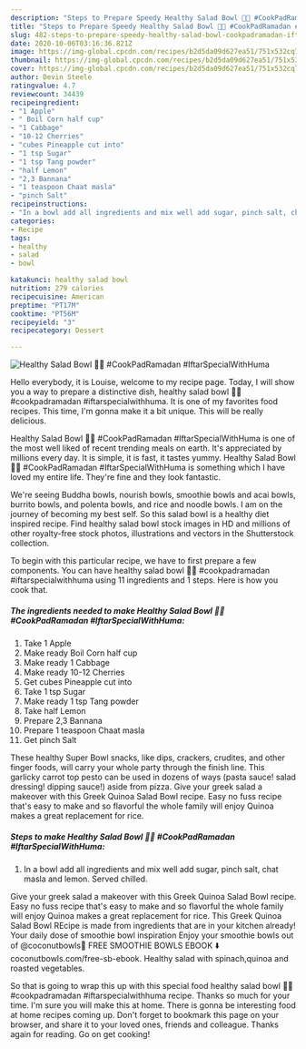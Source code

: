 ```yaml
---
description: "Steps to Prepare Speedy Healthy Salad Bowl 🌼🌼 #CookPadRamadan #IftarSpecialWithHuma"
title: "Steps to Prepare Speedy Healthy Salad Bowl 🌼🌼 #CookPadRamadan #IftarSpecialWithHuma"
slug: 482-steps-to-prepare-speedy-healthy-salad-bowl-cookpadramadan-iftarspecialwithhuma
date: 2020-10-06T03:16:36.821Z
image: https://img-global.cpcdn.com/recipes/b2d5da09d627ea51/751x532cq70/healthy-salad-bowl-🌼🌼-cookpadramadan-iftarspecialwithhuma-recipe-main-photo.jpg
thumbnail: https://img-global.cpcdn.com/recipes/b2d5da09d627ea51/751x532cq70/healthy-salad-bowl-🌼🌼-cookpadramadan-iftarspecialwithhuma-recipe-main-photo.jpg
cover: https://img-global.cpcdn.com/recipes/b2d5da09d627ea51/751x532cq70/healthy-salad-bowl-🌼🌼-cookpadramadan-iftarspecialwithhuma-recipe-main-photo.jpg
author: Devin Steele
ratingvalue: 4.7
reviewcount: 34439
recipeingredient:
- "1 Apple"
- " Boil Corn half cup"
- "1 Cabbage"
- "10-12 Cherries"
- "cubes Pineapple cut into"
- "1 tsp Sugar"
- "1 tsp Tang powder"
- "half Lemon"
- "2,3 Bannana"
- "1 teaspoon Chaat masla"
- "pinch Salt"
recipeinstructions:
- "In a bowl add all ingredients and mix well add sugar, pinch salt, chat masla and lemon. Served chilled."
categories:
- Recipe
tags:
- healthy
- salad
- bowl

katakunci: healthy salad bowl 
nutrition: 279 calories
recipecuisine: American
preptime: "PT17M"
cooktime: "PT56M"
recipeyield: "3"
recipecategory: Dessert

---
```



![Healthy Salad Bowl 🌼🌼 #CookPadRamadan #IftarSpecialWithHuma](https://img-global.cpcdn.com/recipes/b2d5da09d627ea51/751x532cq70/healthy-salad-bowl-🌼🌼-cookpadramadan-iftarspecialwithhuma-recipe-main-photo.jpg)

Hello everybody, it is Louise, welcome to my recipe page. Today, I will show you a way to prepare a distinctive dish, healthy salad bowl 🌼🌼 #cookpadramadan #iftarspecialwithhuma. It is one of my favorites food recipes. This time, I'm gonna make it a bit unique. This will be really delicious.

Healthy Salad Bowl 🌼🌼 #CookPadRamadan #IftarSpecialWithHuma is one of the most well liked of recent trending meals on earth. It's appreciated by millions every day. It is simple, it is fast, it tastes yummy. Healthy Salad Bowl 🌼🌼 #CookPadRamadan #IftarSpecialWithHuma is something which I have loved my entire life. They're fine and they look fantastic.

We&#39;re seeing Buddha bowls, nourish bowls, smoothie bowls and acai bowls, burrito bowls, and polenta bowls, and rice and noodle bowls. I am on the journey of becoming my best self. So this salad bowl is a healthy diet inspired recipe. Find healthy salad bowl stock images in HD and millions of other royalty-free stock photos, illustrations and vectors in the Shutterstock collection.


To begin with this particular recipe, we have to first prepare a few components. You can have healthy salad bowl 🌼🌼 #cookpadramadan #iftarspecialwithhuma using 11 ingredients and 1 steps. Here is how you cook that.

<!--inarticleads1-->

##### The ingredients needed to make Healthy Salad Bowl 🌼🌼 #CookPadRamadan #IftarSpecialWithHuma:

1. Take 1 Apple
1. Make ready  Boil Corn half cup
1. Make ready 1 Cabbage
1. Make ready 10-12 Cherries
1. Get cubes Pineapple cut into
1. Take 1 tsp Sugar
1. Make ready 1 tsp Tang powder
1. Take half Lemon
1. Prepare 2,3 Bannana
1. Prepare 1 teaspoon Chaat masla
1. Get pinch Salt


These healthy Super Bowl snacks, like dips, crackers, crudites, and other finger foods, will carry your whole party through the finish line. This garlicky carrot top pesto can be used in dozens of ways (pasta sauce! salad dressing! dipping sauce!) aside from pizza. Give your greek salad a makeover with this Greek Quinoa Salad Bowl recipe. Easy no fuss recipe that&#39;s easy to make and so flavorful the whole family will enjoy Quinoa makes a great replacement for rice. 

<!--inarticleads2-->

##### Steps to make Healthy Salad Bowl 🌼🌼 #CookPadRamadan #IftarSpecialWithHuma:

1. In a bowl add all ingredients and mix well add sugar, pinch salt, chat masla and lemon. Served chilled.


Give your greek salad a makeover with this Greek Quinoa Salad Bowl recipe. Easy no fuss recipe that&#39;s easy to make and so flavorful the whole family will enjoy Quinoa makes a great replacement for rice. This Greek Quinoa Salad Bowl REcipe is made from ingredients that are in your kitchen already! Your daily dose of smoothie bowl inspiration Enjoy your smoothie bowls out of @coconutbowls🥥 FREE SMOOTHIE BOWLS EBOOK ⬇️ coconutbowls.com/free-sb-ebook. Healthy salad with spinach,quinoa and roasted vegetables. 

So that is going to wrap this up with this special food healthy salad bowl 🌼🌼 #cookpadramadan #iftarspecialwithhuma recipe. Thanks so much for your time. I'm sure you will make this at home. There is gonna be interesting food at home recipes coming up. Don't forget to bookmark this page on your browser, and share it to your loved ones, friends and colleague. Thanks again for reading. Go on get cooking!
